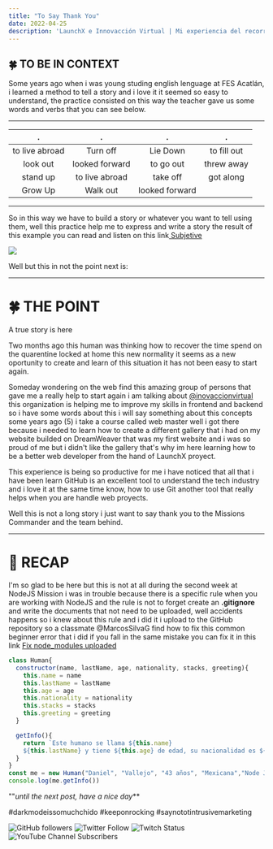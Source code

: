 ```yaml
---
title: "To Say Thank You"
date: 2022-04-25
description: 'LaunchX e Innovacción Virtual | Mi experiencia del recorrido'
---
```



## 🍀 TO BE IN CONTEXT


Some years ago when i was young studing english lenguage at FES Acatlán, i learned a method to tell a story and i love it it seemed so easy to understand, the practice consisted on this way the teacher gave us some words and verbs that you can see below.

---

| . | . | . | .|
|:----:|:--:|:--:|:--:|
| to live abroad | Turn off | Lie Down | to fill out |
| look out | looked forward | to go out | threw away |
| stand up| to live abroad |take off|got along|
|Grow Up|Walk out|looked forward|

---

So  in this way we have to build a story or whatever you want to tell using them, well this practice help me to express and write a story the result of this example you can read and listen on this link[ Subjetive](https://medium.com/@danielEDJV/subjetive-be6b41105ac5)

 ![](https://miro.medium.com/max/700/1*smXBPhBdx9vqP9EewsLNcg.jpeg)

Well but this in not the point next is:

---

# 🍀 THE POINT


A true story is here

Two months ago this human was thinking how to recover the time spend on the quarentine locked at home this new normality it seems as a new oportunity to create and learn of this situation it has not been easy to start again.

Someday wondering on the web find this amazing  group of persons that gave me a really help to start again i am talking about [@inovaccionvirtual](https://www.instagram.com/innovaccionvirtual/?hl=es)  this organization is helping me to improve my skills in frontend and backend so i have some words about this i will say something about this concepts some years ago (5) i take a course called web master well i got there because i needed to learn how to create a different gallery that i had on my website builded on DreamWeaver that was my first website and i was so proud of me but i didn't like the gallery  that's why im here learning  how to be a better web developer from the hand of LaunchX proyect.

This experience is being so productive for me i have noticed that all that i have been learn GitHub is an excellent tool to understand the tech industry and i love it at the same time know, how to use Git another tool that really helps when you are handle web proyects.

Well this is not a long story i just want to say thank you to the Missions Commander and the team behind.

---

# 🐢 RECAP

I'm so glad to be here but this is not at all during the second week at NodeJS Mission i was in trouble because
there is a specific rule when you are working with NodeJS
and the rule is not to forget create an **.gitignore** and write the documents that not need to be uploaded, well accidents happens so i knew about this rule and i did it i upload to the GitHub repository so a classmate @MarcosSilvaG find how to fix this common beginner error that i did if you fall in the same mistake you can fix it in this link [Fix node_modules uploaded](https://github.com/LaunchX-InnovaccionVirtual/MissionNodeJS/discussions/98)

```js
class Human{
  constructor(name, lastName, age, nationality, stacks, greeting){
    this.name = name
    this.lastName = lastName
    this.age = age
    this.nationality = nationality
    this.stacks = stacks
    this.greeting = greeting
  }

  getInfo(){
    return `Este humano se llama ${this.name}
    ${this.lastName} y tiene ${this.age} de edad, su nacionalidad es ${this.nationality} y esta aprendiendo a programar en ${this.stacks}y te manda saludos ${this.greeting}`
  }
}
const me = new Human("Daniel", "Vallejo", "43 años", "Mexicana","Node Js y Javascript", "desde México")
console.log(me.getInfo())

```

""_until the next post, have a nice day_**

#darkmodeissomuchchido #keeponrocking #saynototintrusivemarketing
 
  ![GitHub followers](https://img.shields.io/github/followers/DanyVeneno?style=social)
  ![Twitter Follow](https://img.shields.io/twitter/follow/venenodigital?style=social)
  ![Twitch Status](https://img.shields.io/twitch/status/yehiibhii?style=social)
  ![YouTube Channel Subscribers](https://img.shields.io/youtube/channel/subscribers/UC8UhdMAKJX56O2PY8kzBIlw?style=social)
